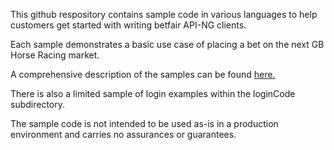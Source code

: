 This github respository contains sample code in various languages to help customers get started with writing betfair API-NG clients.   

Each sample demonstrates a basic use case of placing a bet on the next GB Horse Racing market.

A comprehensive description of the samples can be found <a href="http://my.developer.betfair.com/">
here.</a>

There is also a limited sample of login examples within the loginCode subdirectory.

The sample code is not intended to be used as-is in a production environment and carries no assurances or guarantees.
